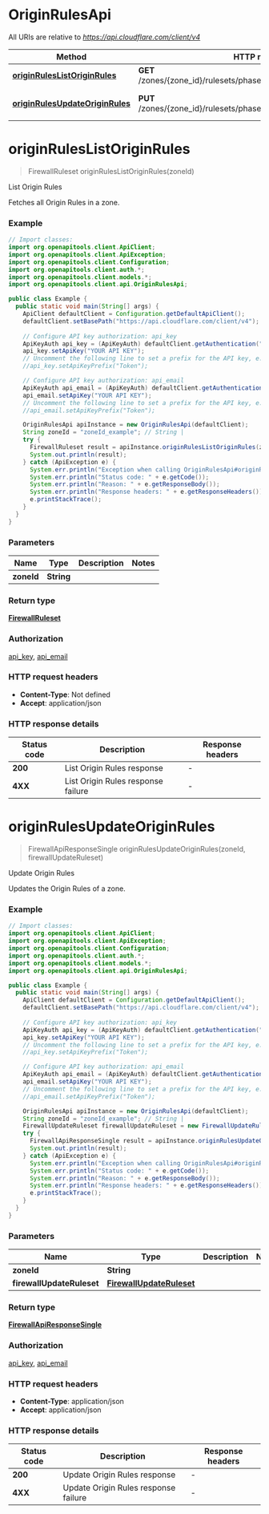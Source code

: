 # OriginRulesApi

All URIs are relative to *https://api.cloudflare.com/client/v4*

| Method | HTTP request | Description |
|------------- | ------------- | -------------|
| [**originRulesListOriginRules**](OriginRulesApi.md#originRulesListOriginRules) | **GET** /zones/{zone_id}/rulesets/phases/http_request_origin/entrypoint | List Origin Rules |
| [**originRulesUpdateOriginRules**](OriginRulesApi.md#originRulesUpdateOriginRules) | **PUT** /zones/{zone_id}/rulesets/phases/http_request_origin/entrypoint | Update Origin Rules |


<a id="originRulesListOriginRules"></a>
# **originRulesListOriginRules**
> FirewallRuleset originRulesListOriginRules(zoneId)

List Origin Rules

Fetches all Origin Rules in a zone.

### Example
```java
// Import classes:
import org.openapitools.client.ApiClient;
import org.openapitools.client.ApiException;
import org.openapitools.client.Configuration;
import org.openapitools.client.auth.*;
import org.openapitools.client.models.*;
import org.openapitools.client.api.OriginRulesApi;

public class Example {
  public static void main(String[] args) {
    ApiClient defaultClient = Configuration.getDefaultApiClient();
    defaultClient.setBasePath("https://api.cloudflare.com/client/v4");
    
    // Configure API key authorization: api_key
    ApiKeyAuth api_key = (ApiKeyAuth) defaultClient.getAuthentication("api_key");
    api_key.setApiKey("YOUR API KEY");
    // Uncomment the following line to set a prefix for the API key, e.g. "Token" (defaults to null)
    //api_key.setApiKeyPrefix("Token");

    // Configure API key authorization: api_email
    ApiKeyAuth api_email = (ApiKeyAuth) defaultClient.getAuthentication("api_email");
    api_email.setApiKey("YOUR API KEY");
    // Uncomment the following line to set a prefix for the API key, e.g. "Token" (defaults to null)
    //api_email.setApiKeyPrefix("Token");

    OriginRulesApi apiInstance = new OriginRulesApi(defaultClient);
    String zoneId = "zoneId_example"; // String | 
    try {
      FirewallRuleset result = apiInstance.originRulesListOriginRules(zoneId);
      System.out.println(result);
    } catch (ApiException e) {
      System.err.println("Exception when calling OriginRulesApi#originRulesListOriginRules");
      System.err.println("Status code: " + e.getCode());
      System.err.println("Reason: " + e.getResponseBody());
      System.err.println("Response headers: " + e.getResponseHeaders());
      e.printStackTrace();
    }
  }
}
```

### Parameters

| Name | Type | Description  | Notes |
|------------- | ------------- | ------------- | -------------|
| **zoneId** | **String**|  | |

### Return type

[**FirewallRuleset**](FirewallRuleset.md)

### Authorization

[api_key](../README.md#api_key), [api_email](../README.md#api_email)

### HTTP request headers

 - **Content-Type**: Not defined
 - **Accept**: application/json

### HTTP response details
| Status code | Description | Response headers |
|-------------|-------------|------------------|
| **200** | List Origin Rules response |  -  |
| **4XX** | List Origin Rules response failure |  -  |

<a id="originRulesUpdateOriginRules"></a>
# **originRulesUpdateOriginRules**
> FirewallApiResponseSingle originRulesUpdateOriginRules(zoneId, firewallUpdateRuleset)

Update Origin Rules

Updates the Origin Rules of a zone.

### Example
```java
// Import classes:
import org.openapitools.client.ApiClient;
import org.openapitools.client.ApiException;
import org.openapitools.client.Configuration;
import org.openapitools.client.auth.*;
import org.openapitools.client.models.*;
import org.openapitools.client.api.OriginRulesApi;

public class Example {
  public static void main(String[] args) {
    ApiClient defaultClient = Configuration.getDefaultApiClient();
    defaultClient.setBasePath("https://api.cloudflare.com/client/v4");
    
    // Configure API key authorization: api_key
    ApiKeyAuth api_key = (ApiKeyAuth) defaultClient.getAuthentication("api_key");
    api_key.setApiKey("YOUR API KEY");
    // Uncomment the following line to set a prefix for the API key, e.g. "Token" (defaults to null)
    //api_key.setApiKeyPrefix("Token");

    // Configure API key authorization: api_email
    ApiKeyAuth api_email = (ApiKeyAuth) defaultClient.getAuthentication("api_email");
    api_email.setApiKey("YOUR API KEY");
    // Uncomment the following line to set a prefix for the API key, e.g. "Token" (defaults to null)
    //api_email.setApiKeyPrefix("Token");

    OriginRulesApi apiInstance = new OriginRulesApi(defaultClient);
    String zoneId = "zoneId_example"; // String | 
    FirewallUpdateRuleset firewallUpdateRuleset = new FirewallUpdateRuleset(); // FirewallUpdateRuleset | 
    try {
      FirewallApiResponseSingle result = apiInstance.originRulesUpdateOriginRules(zoneId, firewallUpdateRuleset);
      System.out.println(result);
    } catch (ApiException e) {
      System.err.println("Exception when calling OriginRulesApi#originRulesUpdateOriginRules");
      System.err.println("Status code: " + e.getCode());
      System.err.println("Reason: " + e.getResponseBody());
      System.err.println("Response headers: " + e.getResponseHeaders());
      e.printStackTrace();
    }
  }
}
```

### Parameters

| Name | Type | Description  | Notes |
|------------- | ------------- | ------------- | -------------|
| **zoneId** | **String**|  | |
| **firewallUpdateRuleset** | [**FirewallUpdateRuleset**](FirewallUpdateRuleset.md)|  | |

### Return type

[**FirewallApiResponseSingle**](FirewallApiResponseSingle.md)

### Authorization

[api_key](../README.md#api_key), [api_email](../README.md#api_email)

### HTTP request headers

 - **Content-Type**: application/json
 - **Accept**: application/json

### HTTP response details
| Status code | Description | Response headers |
|-------------|-------------|------------------|
| **200** | Update Origin Rules response |  -  |
| **4XX** | Update Origin Rules response failure |  -  |

